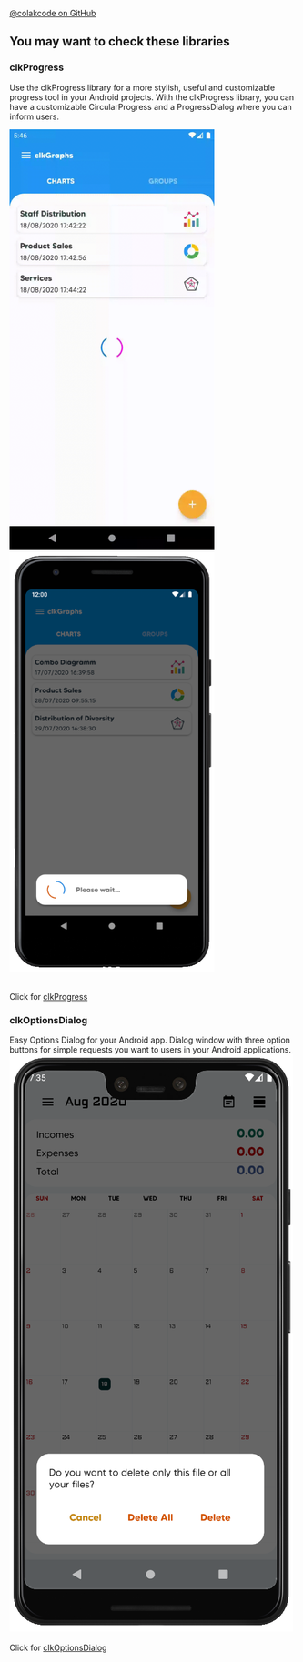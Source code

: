 [@colakcode on GitHub](https://github.com/colakcode/)

## You may want to check these libraries
### clkProgress
Use the clkProgress library for a more stylish, useful and customizable progress tool in your Android projects. With the clkProgress library, you can have a customizable CircularProgress and a ProgressDialog where you can inform users.<br/>

<img src="https://raw.githubusercontent.com/colakcode/clkProgress/master/images/circular_progress.gif" width="360" height="740"/> <img src="https://raw.githubusercontent.com/colakcode/clkProgress/master/images/progress_dialog.png" width="360" height="740"/>

<br/>Click for [clkProgress](https://github.com/colakcode/clkProgress)

### clkOptionsDialog
Easy Options Dialog for your Android app. Dialog window with three option buttons for simple requests you want to users in your Android applications.<br/>
![OptionsDialog](https://github.com/colakcode/clkOptionsDialog/blob/master/media/options_dialog.png)<br/>
<br/>Click for  [clkOptionsDialog](https://github.com/colakcode/clkOptionsDialog)


